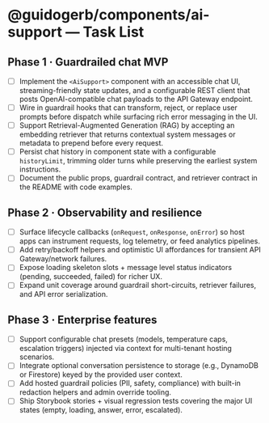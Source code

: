 # @guidogerb/components/ai-support — Task List

## Phase 1 · Guardrailed chat MVP
- [ ] Implement the `<AiSupport>` component with an accessible chat UI, streaming-friendly state updates, and a configurable REST client that posts OpenAI-compatible chat payloads to the API Gateway endpoint.
- [ ] Wire in guardrail hooks that can transform, reject, or replace user prompts before dispatch while surfacing rich error messaging in the UI.
- [ ] Support Retrieval-Augmented Generation (RAG) by accepting an embedding retriever that returns contextual system messages or metadata to prepend before every request.
- [ ] Persist chat history in component state with a configurable `historyLimit`, trimming older turns while preserving the earliest system instructions.
- [ ] Document the public props, guardrail contract, and retriever contract in the README with code examples.

## Phase 2 · Observability and resilience
- [ ] Surface lifecycle callbacks (`onRequest`, `onResponse`, `onError`) so host apps can instrument requests, log telemetry, or feed analytics pipelines.
- [ ] Add retry/backoff helpers and optimistic UI affordances for transient API Gateway/network failures.
- [ ] Expose loading skeleton slots + message level status indicators (pending, succeeded, failed) for richer UX.
- [ ] Expand unit coverage around guardrail short-circuits, retriever failures, and API error serialization.

## Phase 3 · Enterprise features
- [ ] Support configurable chat presets (models, temperature caps, escalation triggers) injected via context for multi-tenant hosting scenarios.
- [ ] Integrate optional conversation persistence to storage (e.g., DynamoDB or Firestore) keyed by the provided user context.
- [ ] Add hosted guardrail policies (PII, safety, compliance) with built-in redaction helpers and admin override tooling.
- [ ] Ship Storybook stories + visual regression tests covering the major UI states (empty, loading, answer, error, escalated).
